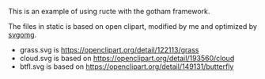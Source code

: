 This is an example of using ructe with the gotham framework.

The files in static is based on open clipart, modified by me and
optimized by [svgomg](https://jakearchibald.github.io/svgomg/).

* grass.svg is https://openclipart.org/detail/122113/grass
* cloud.svg is based on https://openclipart.org/detail/193560/cloud
* btfl.svg is based on https://openclipart.org/detail/149131/butterfly
